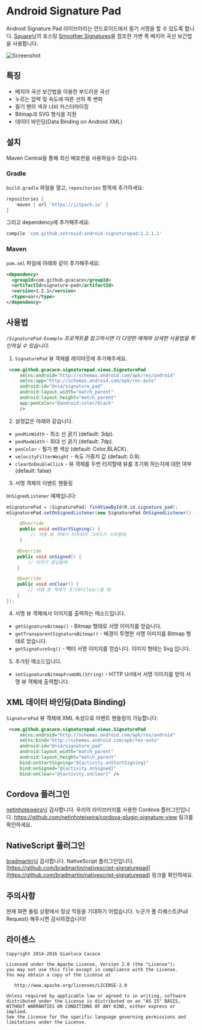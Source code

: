 Android Signature Pad
====================

Android Signature Pad 라이브러리는 안드로이드에서 필기 서명을 할 수 있도록 합니다.
[Square](https://squareup.com)님의 포스팅 [Smoother Signatures](http://corner.squareup.com/2012/07/smoother-signatures.html)을 참조한 가변 폭 베지어 곡선 보간법을 사용합니다.

![Screenshot](https://github.com/gcacace/android-signaturepad/raw/master/header.png)

## 특징
 * 베지어 곡선 보간법을 이용한 부드러운 곡선
 * 누르는 압력 및 속도에 따른 선의 폭 변화
 * 필기 펜의 색과 너비 커스터마이징
 * Bitmap과 SVG 형식을 지원
 * 데이터 바인딩(Data Binding on Android XML)

## 설치

Maven Central을 통해 최신 배포판을 사용하실수 있습니다.

### Gradle

`build.gradle` 파일을 열고, `repositories` 항목에 추가하세요:
```gradle
repositories {
    maven { url 'https://jitpack.io' }
}
```
그리고 dependency에 추가해주세요:
```gradle
compile 'com.github.setreuid:android-signaturepad:1.2.1.1'
```

### Maven

`pom.xml` 파일에 아래와 같이 추가해주세요:
```xml
<dependency>
  <groupId>com.github.gcacace</groupId>
  <artifactId>signature-pad</artifactId>
  <version>1.2.1</version>
  <type>aar</type>
</dependency>
```

## 사용법

*`/SignaturePad-Example` 프로젝트를 참고하시면 더 다양한 예제와 상세한 사용법을 확인하실 수 있습니다.*

1. `SignaturePad` 뷰 객체를 레이아웃에 추가해주세요.
```xml
 <com.github.gcacace.signaturepad.views.SignaturePad
     xmlns:android="http://schemas.android.com/apk/res/android"
     xmlns:app="http://schemas.android.com/apk/res-auto"
     android:id="@+id/signature_pad"
     android:layout_width="match_parent"
     android:layout_height="match_parent"
     app:penColor="@android:color/black"
     />
```

2. 설정값은 아래와 같습니다.
 * `penMinWidth` - 최소 선 굵기 (default: 3dp).
 * `penMaxWidth` - 최대 선 굵기 (default: 7dp).
 * `penColor` - 필기 펜 색상 (default: Color.BLACK).
 * `velocityFilterWeight` - 속도 가중치 값 (default: 0.9).
 * `clearOnDoubleClick` - 뷰 객체를 두번 터치할때 뷰를 초기화 하는지에 대한 여부 (default: false)

3. 서명 객체의 이벤트 핸들링

 `OnSignedListener` 예제입니다:
 ```java
 mSignaturePad = (SignaturePad) findViewById(R.id.signature_pad);
 mSignaturePad.setOnSignedListener(new SignaturePad.OnSignedListener() {

      @Override
      public void onStartSigning() {
          // 서명 뷰 객체가 터치되어 그려지기 시작할때
      }

     @Override
     public void onSigned() {
         // 터치가 끝났을때
     }

     @Override
     public void onClear() {
         // 서명 뷰 객체가 초기화(Clear)될 때
     }
 });
 ```

4. 서명 뷰 객체에서 이미지를 출력하는 메소드입니다.
 * `getSignatureBitmap()` - Bitmap 형태로 서명 이미지를 얻습니다.
 * `getTransparentSignatureBitmap()` - 배경이 투명한 서명 이미지를 Bitmap 형태로 얻습니다.
 * `getSignatureSvg()` - 벡터 서명 이미지를 얻습니다. 이미지 형태는 Svg 입니다.
 
5. 추가된 메소드입니다.
 * `setSignatureBitmapFromURL(String)` - HTTP Url에서 서명 이미지를 받아 서명 뷰 객체에 출력합니다.

## XML 데이터 바인딩(Data Binding)

`SignaturePad` 뷰 객체에 XML 속성으로 이벤트 핸들링이 가능합니다:

```xml
 <com.github.gcacace.signaturepad.views.SignaturePad
     xmlns:android="http://schemas.android.com/apk/res/android"
     xmlns:bind="http://schemas.android.com/apk/res-auto"
     android:id="@+id/signature_pad"
     android:layout_width="match_parent"
     android:layout_height="match_parent"
     bind:onStartSigning="@{activity.onStartSigning}"
     bind:onSigned="@{activity.onSigned}"
     bind:onClear="@{activity.onClear}" />
```

## Cordova 플러그인

[netinhoteixeira](https://github.com/netinhoteixeira/)님 감사합니다.
우리의 라이브러리를 사용한 Cordova 플러그인입니다.
https://github.com/netinhoteixeira/cordova-plugin-signature-view 링크를 확인하세요.

## NativeScript 플러그인
[bradmartin](https://github.com/bradmartin)님 감사합니다.
NativeScript 플러그인입니다.
[https://github.com/bradmartin/nativescript-signaturepad](https://github.com/bradmartin/nativescript-signaturepad) 링크를 확인하세요.

## 주의사항

현재 화면 돌림 상황에서 정상 작동을 기대하기 어렵습니다.
누군가 풀 리퀘스트(Pull Request) 해주시면 감사하겠습니다!

## 라이센스

    Copyright 2014-2016 Gianluca Cacace

    Licensed under the Apache License, Version 2.0 (the "License");
    you may not use this file except in compliance with the License.
    You may obtain a copy of the License at

       http://www.apache.org/licenses/LICENSE-2.0

    Unless required by applicable law or agreed to in writing, software
    distributed under the License is distributed on an "AS IS" BASIS,
    WITHOUT WARRANTIES OR CONDITIONS OF ANY KIND, either express or implied.
    See the License for the specific language governing permissions and
    limitations under the License.
